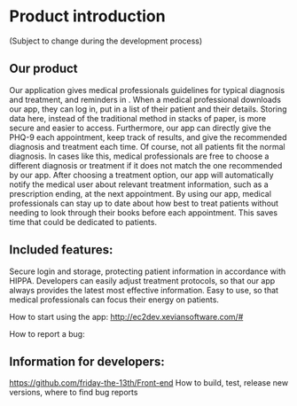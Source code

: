 # Product introduction

(Subject to change during the development process)
## Our product
Our application gives medical professionals guidelines for typical diagnosis and treatment, and reminders in . When a medical professional downloads our app, they can log in, put in a list of their patient and their details. Storing data here, instead of the traditional method in stacks of paper, is more secure and easier to access. 
Furthermore, our app can directly give the PHQ-9 each appointment, keep track of results, and give the recommended diagnosis and treatment each time. Of course, not all patients fit the normal diagnosis. In cases like this, medical professionals are free to choose a different diagnosis or treatment if it does not match the one recommended by our app. After choosing a treatment option, our app will automatically notify the medical user about relevant treatment information, such as a prescription ending, at the next appointment. By using our app, medical professionals can stay up to date about how best to treat patients without needing to look through their books before each appointment. This saves time that could be dedicated to patients. 

## Included features:
Secure login and storage, protecting patient information in accordance with HIPPA.
Developers can easily adjust treatment protocols, so that our app always provides the latest most effective information. 
Easy to use, so that medical professionals can focus their energy on patients. 

How to start using the app: http://ec2dev.xeviansoftware.com/#

How to report a bug:

## Information for developers:
https://github.com/friday-the-13th/Front-end
How to build, test, release new versions, where to find bug reports
